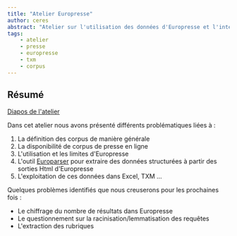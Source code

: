```yaml
---
title: "Atelier Europresse"
author: ceres
abstract: "Atelier sur l'utilisation des données d'Europresse et l'interaction avec des outils de textométrie."
tags:
    - atelier
    - presse
    - europresse
    - txm
    - corpus
---
```


## Résumé

<aside>

 [Diapos de l'atelier](./CERES-europresse.pdf) 

</aside>


 Dans cet atelier nous avons présenté différents problématiques liées à :

1. La définition des corpus de manière générale
2. La disponibilité de corpus de presse en ligne
3. L'utilisation et les limites d'Europresse
4. L'outil [Europarser](https://ceres.huma-num.fr/europarser) pour extraire des données structurées à partir des sorties Html d'Europresse
5. L'exploitation de ces données dans Excel, TXM ...

Quelques problèmes identifiés que nous creuserons pour les prochaines fois :

- Le chiffrage du nombre de résultats dans Europresse
- Le questionnement sur la racinisation/lemmatisation des requêtes
- L'extraction des rubriques


